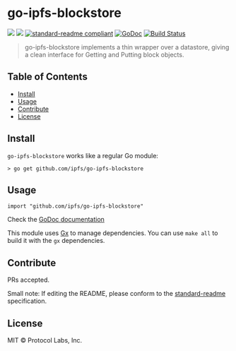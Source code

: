 # go-ipfs-blockstore

[![](https://img.shields.io/badge/made%20by-Protocol%20Labs-blue.svg?style=flat-square)](http://ipn.io)
[![](https://img.shields.io/badge/project-IPFS-blue.svg?style=flat-square)](http://ipfs.io/)
[![standard-readme compliant](https://img.shields.io/badge/standard--readme-OK-green.svg?style=flat-square)](https://github.com/RichardLitt/standard-readme)
[![GoDoc](https://godoc.org/github.com/ipfs/go-ipfs-blockstore?status.svg)](https://godoc.org/github.com/ipfs/go-ipfs-blockstore)
[![Build Status](https://travis-ci.org/ipfs/go-ipfs-blockstore.svg?branch=master)](https://travis-ci.org/ipfs/go-ipfs-blockstore)

> go-ipfs-blockstore implements a thin wrapper over a datastore, giving a clean interface for Getting and Putting block objects.

## Table of Contents

- [Install](#install)
- [Usage](#usage)
- [Contribute](#contribute)
- [License](#license)

## Install

`go-ipfs-blockstore` works like a regular Go module:

```
> go get github.com/ipfs/go-ipfs-blockstore
```

## Usage

```
import "github.com/ipfs/go-ipfs-blockstore"
```

Check the [GoDoc documentation](https://godoc.org/github.com/ipfs/go-ipfs-blockstore)

This module uses [Gx](https://github.com/whyrusleeping/gx) to manage dependencies. You can use `make all` to build it with the `gx` dependencies.

## Contribute

PRs accepted.

Small note: If editing the README, please conform to the [standard-readme](https://github.com/RichardLitt/standard-readme) specification.

## License

MIT © Protocol Labs, Inc.
